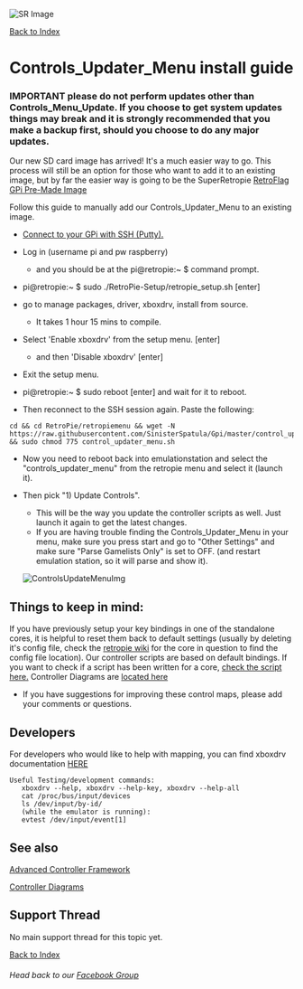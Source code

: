 ![SR Image](https://sinisterspatula.github.io/SuperRetropieGuides/images/SRimage-short.jpg)

[Back to Index](https://sinisterspatula.github.io/SuperRetropieGuides/)

# Controls_Updater_Menu install guide

 ### **IMPORTANT please do not perform updates other than Controls_Menu_Update.  If you choose to get system updates things may break and it is strongly recommended that you make a backup first, should you choose to do any major updates.**

Our new SD card image has arrived!  It's a much easier way to go.  This process will still be an option for those who want to add it to an existing image, but by far the easier way is going to be the SuperRetropie [RetroFlag GPi Pre-Made Image](https://www.facebook.com/notes/super-retropie/retroflag-gpi-pre-made-image/2425992267687752/)

Follow this guide to manually add our Controls_Updater_Menu to an existing image.

* [Connect to your GPi with SSH (Putty).](https://www.youtube.com/watch?v=aEJoQZBSlSs)
* Log in (username pi and pw raspberry)
  * and you should be at the pi@retropie:~ $
command prompt.

* pi@retropie:~ $  sudo ./RetroPie-Setup/retropie_setup.sh [enter]
* go to manage packages, driver, xboxdrv, install from source.
  * It takes 1 hour 15 mins to compile.

* Select 'Enable xboxdrv' from the setup menu. [enter]
  * and then 'Disable xboxdrv' [enter]
* Exit the setup menu.

* pi@retropie:~ $  sudo reboot [enter] and wait for it to reboot.
* Then reconnect to the SSH session again.  Paste the following:
```
cd && cd RetroPie/retropiemenu && wget -N https://raw.githubusercontent.com/SinisterSpatula/Gpi/master/control_updater_menu.sh && sudo chmod 775 control_updater_menu.sh
```
* Now you need to reboot back into emulationstation and select the "controls_updater_menu" from the retropie menu and select it (launch it).
* Then pick "1) Update Controls".
  * This will be the way you update the controller scripts as well.  Just launch it again to get the latest changes.
  * If you are having trouble finding the Controls_Updater_Menu in your menu, make sure you press start and go to "Other Settings" and make sure "Parse Gamelists Only" is set to OFF. (and restart emulation station, so it will parse and show it).
  
  ![ControlsUpdateMenuImg](https://sinisterspatula.github.io/SuperRetropieGuides/images/ControlsUpdateMenuImg.PNG)  

## Things to keep in mind:
If you have previously setup your key bindings in one of the standalone cores, it is helpful to reset them back to default settings (usually by deleting it's config file, check the [retropie wiki](https://github.com/RetroPie/RetroPie-Setup/wiki/) for the core in question to find the config file location).  Our controller scripts  are based on default bindings.  If you want to check if a script has been written for a core, [check the script here.](https://github.com/SinisterSpatula/Gpi/blob/master/runcommand-onstart.sh)  Controller Diagrams are [located here](https://photos.app.goo.gl/iM52fxLmjadTocyk8)

* If you have suggestions for improving these control maps, please add your comments or questions.

## Developers
For developers who would like to help with mapping, you can find xboxdrv documentation [HERE](https://xboxdrv.gitlab.io/xboxdrv.html)
```
Useful Testing/development commands:
   xboxdrv --help, xboxdrv --help-key, xboxdrv --help-all
   cat /proc/bus/input/devices
   ls /dev/input/by-id/
   (while the emulator is running):
   evtest /dev/input/event[1]
```

## See also
[Advanced Controller Framework](https://sinisterspatula.github.io/SuperRetropieGuides/AdvancedControlFramework)

[Controller Diagrams](https://photos.app.goo.gl/iM52fxLmjadTocyk8)

## Support Thread
No main support thread for this topic yet.

[Back to Index](https://sinisterspatula.github.io/SuperRetropieGuides/)

###### Head back to our [Facebook Group](https://www.facebook.com/groups/SuperRetroPie/)
